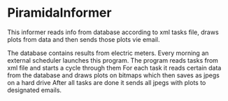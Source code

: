 # PiramidaInformer
This informer reads info from database according to xml tasks file, draws plots from data and then sends those plots vie email.

The database contains results from electric meters. Every morning an external scheduler launches this program.
The program reads tasks from xml file and starts a cycle through them
For each task it reads certain data from the database and draws plots on bitmaps which then saves as jpegs on a hard drive
After all tasks are done it sends all jpegs with plots to designated emails.

